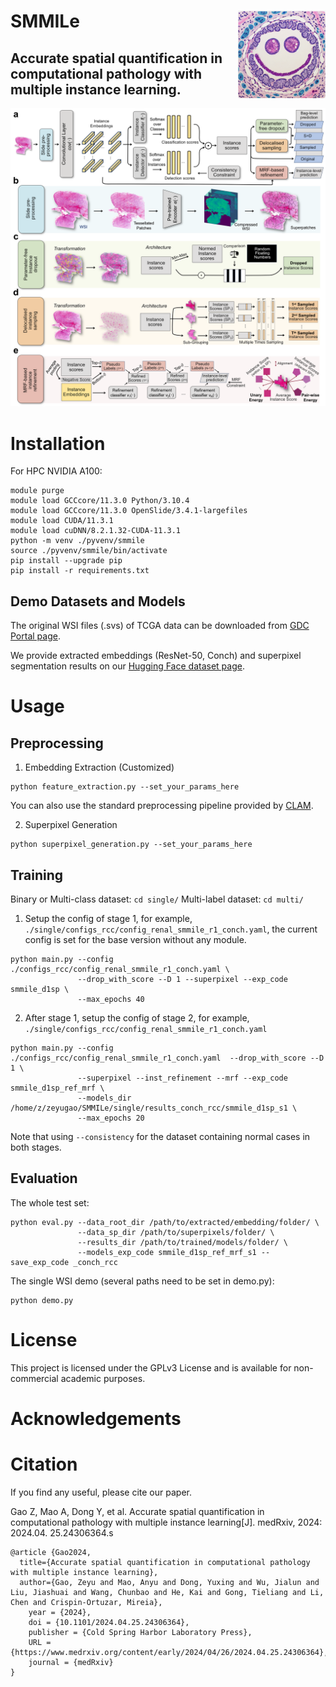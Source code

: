 SMMILe <img src="SmmileIcon.jpg" width="140px" align="right" />
===========
## Accurate spatial quantification in computational pathology with multiple instance learning.

![Graphic](SMMILeGraphic.png)

# Installation

For HPC NVIDIA A100:
```
module purge
module load GCCcore/11.3.0 Python/3.10.4
module load GCCcore/11.3.0 OpenSlide/3.4.1-largefiles
module load CUDA/11.3.1
module load cuDNN/8.2.1.32-CUDA-11.3.1
python -m venv ./pyvenv/smmile
source ./pyvenv/smmile/bin/activate
pip install --upgrade pip
pip install -r requirements.txt
```

## Demo Datasets and Models

The original WSI files (.svs) of TCGA data can be downloaded from [GDC Portal page](https://portal.gdc.cancer.gov/v1/repository).

We provide extracted embeddings (ResNet-50, Conch) and superpixel segmentation results on our [Hugging Face dataset page](https://huggingface.co/datasets/zeyugao/SMMILe_Datasets).


# Usage
## Preprocessing
1. Embedding Extraction (Customized)
```
python feature_extraction.py --set_your_params_here
```
You can also use the standard preprocessing pipeline provided by [CLAM](https://github.com/mahmoodlab/CLAM).

2. Superpixel Generation
```
python superpixel_generation.py --set_your_params_here
```

## Training

Binary or Multi-class dataset: ``` cd single/ ```
Multi-label dataset: ``` cd multi/ ```

1. Setup the config of stage 1, for example, ```./single/configs_rcc/config_renal_smmile_r1_conch.yaml```, the current config is set for the base version without any module. 
```
python main.py --config ./configs_rcc/config_renal_smmile_r1_conch.yaml \
               --drop_with_score --D 1 --superpixel --exp_code smmile_d1sp \
               --max_epochs 40
```
2. After stage 1, setup the config of stage 2, for example, ```./single/configs_rcc/config_renal_smmile_r1_conch.yaml```
```
python main.py --config ./configs_rcc/config_renal_smmile_r1_conch.yaml  --drop_with_score --D 1 \
               --superpixel --inst_refinement --mrf --exp_code smmile_d1sp_ref_mrf \
               --models_dir /home/z/zeyugao/SMMILe/single/results_conch_rcc/smmile_d1sp_s1 \
               --max_epochs 20
```
Note that using ```--consistency``` for the dataset containing normal cases in both stages.

## Evaluation
The whole test set:
```
python eval.py --data_root_dir /path/to/extracted/embedding/folder/ \
               --data_sp_dir /path/to/superpixels/folder/ \
               --results_dir /path/to/trained/models/folder/ \
               --models_exp_code smmile_d1sp_ref_mrf_s1 --save_exp_code _conch_rcc
```
The single WSI demo (several paths need to be set in demo.py):
```
python demo.py
```

# License

This project is licensed under the GPLv3 License and is available for non-commercial academic purposes.

# Acknowledgements

# Citation

If you find any useful, please cite our paper.

Gao Z, Mao A, Dong Y, et al. Accurate spatial quantification in computational pathology with multiple instance learning[J]. medRxiv, 2024: 2024.04. 25.24306364.s

```
@article {Gao2024,
  title={Accurate spatial quantification in computational pathology with multiple instance learning},
  author={Gao, Zeyu and Mao, Anyu and Dong, Yuxing and Wu, Jialun and Liu, Jiashuai and Wang, Chunbao and He, Kai and Gong, Tieliang and Li, Chen and Crispin-Ortuzar, Mireia},
	year = {2024},
	doi = {10.1101/2024.04.25.24306364},
	publisher = {Cold Spring Harbor Laboratory Press},
	URL = {https://www.medrxiv.org/content/early/2024/04/26/2024.04.25.24306364},
	journal = {medRxiv}
}
```
